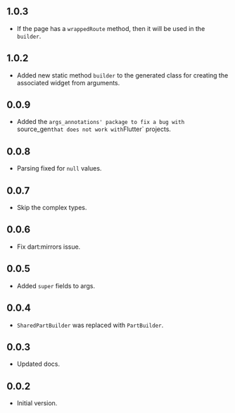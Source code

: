 ## 1.0.3

- If the page has a `wrappedRoute` method, then it will be used in the `builder`.

## 1.0.2

- Added new static method `builder` to the generated class for creating the associated widget from arguments.

## 0.0.9

- Added the `args_annotations' package to fix a bug with `source_gen` that does not work with `Flutter` projects.

## 0.0.8

- Parsing fixed for `null` values.

## 0.0.7

- Skip the complex types.

## 0.0.6

- Fix dart:mirrors issue.

## 0.0.5

- Added `super` fields to args.

## 0.0.4

- `SharedPartBuilder` was replaced with `PartBuilder`.

## 0.0.3

- Updated docs.

## 0.0.2

- Initial version.
